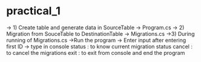 # practical_1

-> 1) Create table and generate data in SourceTable -> Program.cs
-> 2) Migration from SouceTable to DestinationTable -> Migrations.cs
->3) During running of Migrations.cs
      ->Run the program
      -> Enter input after entering first ID
      -> type in console
         status : to know current migration status
         cancel : to cancel the migrations
         exit : to exit from console and end the program
